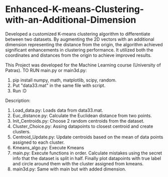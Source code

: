 # Enhanced-K-means-Clustering-with-an-Additional-Dimension
Developed a customized K-means clustering algorithm to differentiate between two datasets.
By augmenting the 2D vectors with an additional dimension representing the distance from the origin, the algorithm achieved significant enhancements in clustering performance.
It utilized both the coordinates and distances from the origin to achieve improved results.

This Project was developed for the Machine Learning course (University of Patras).
TO RUN main.py or main3d.py:
1) pip install numpy, math, matplotlib, scipy, random.
2) Put "data33.mat" in the same file with script.
3) Run :D

Description:
1) Load_data.py: Loads data from data33.mat.
2) Euc_distance.py: Calculate the Euclidean distance from two points.
3) Init_Centroids.py: Choose 2 random centroids from the dataset.
4) Cluster_Choice.py: Assing datapoints to closest centroid and create clusters.
5) Centroid_Update.py: Update centroids based on the mean of data points assigned to each cluster.
6) Kmeans_algo.py: Execute Kmeans
7) main.py: Execute functions in order. Calculate mistakes using the secret info that the dataset is split in half. Finally plot datapoints with true label and circle around them with the cluster assigned from kmeans.
8) main3d.py: Same with main but with added dimension.
